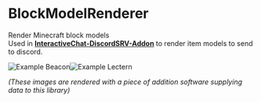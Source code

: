 # BlockModelRenderer
Render Minecraft block models<br>
Used in **[InteractiveChat-DiscordSRV-Addon](https://github.com/LOOHP/InteractiveChat-DiscordSRV-Addon)** to render item models to send to discord.

![Example Beacon](https://imgur.com/loHqLHB.png)![Example Lectern](https://imgur.com/pPaEpCt.png)

*(These images are rendered with a piece of addition software supplying data to this library)*
